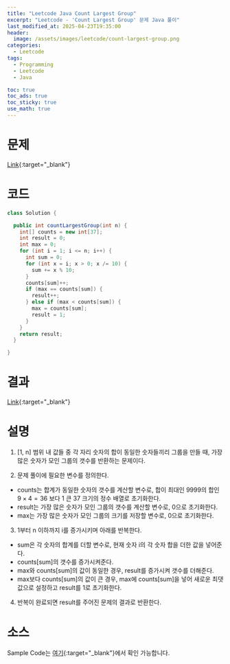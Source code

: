 ```yaml
---
title: "Leetcode Java Count Largest Group"
excerpt: "Leetcode - 'Count Largest Group' 문제 Java 풀이"
last_modified_at: 2025-04-23T19:35:00
header:
  image: /assets/images/leetcode/count-largest-group.png
categories:
  - Leetcode
tags:
  - Programming
  - Leetcode
  - Java

toc: true
toc_ads: true
toc_sticky: true
use_math: true
---
```

# 문제
[Link](https://leetcode.com/problems/count-largest-group/){:target="_blank"}

# 코드
```java
class Solution {

  public int countLargestGroup(int n) {
    int[] counts = new int[37];
    int result = 0;
    int max = 0;
    for (int i = 1; i <= n; i++) {
      int sum = 0;
      for (int x = i; x > 0; x /= 10) {
        sum += x % 10;
      }
      counts[sum]++;
      if (max == counts[sum]) {
        result++;
      } else if (max < counts[sum]) {
        max = counts[sum];
        result = 1;
      }
    }
    return result;
  }

}
```

# 결과
[Link](https://leetcode.com/problems/count-largest-group/submissions/1615556804/){:target="_blank"}

# 설명
1. [1, n] 범위 내 값들 중 각 자리 숫자의 합이 동일한 숫자들끼리 그룹을 만들 때, 가장 많은 숫자가 모인 그룹의 갯수를 반환하는 문제이다.

2. 문제 풀이에 필요한 변수를 정의한다.
- counts는 합계가 동일한 숫자의 갯수를 계산할 변수로, 합이 최대인 9999의 합인 $9 \times 4 = 36$ 보다 1 큰 37 크기의 정수 배열로 초기화한다.
- result는 가장 많은 숫자가 모인 그룹의 갯수를 계산할 변수로, 0으로 초기화한다.
- max는 가장 많은 숫자가 모인 그룹의 크기를 저장할 변수로, 0으로 초기화한다.

3. 1부터 n 이하까지 i를 증가시키며 아래를 반복한다.
- sum은 각 숫자의 합계를 더할 변수로, 현재 숫자 i의 각 숫자 합을 더한 값을 넣어준다.
- counts[sum]의 갯수를 증가시켜준다.
- max와 counts[sum]의 값이 동일한 경우, result를 증가시켜 갯수를 더해준다.
- max보다 counts[sum]의 값이 큰 경우, max에 counts[sum]을 넣어 새로운 최댓값으로 설정하고 result를 1로 초기화한다.

4. 반복이 완료되면 result를 주어진 문제의 결과로 반환한다.

# 소스
Sample Code는 [여기](https://github.com/GracefulSoul/leetcode/blob/master/src/main/java/gracefulsoul/problems/CountLargestGroup.java){:target="_blank"}에서 확인 가능합니다.